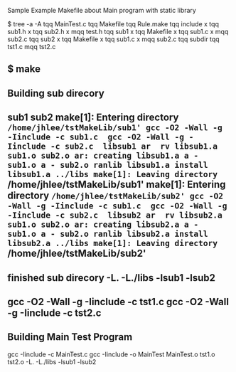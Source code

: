 Sample Example Makefile about Main program with static library  


$ tree -a -A
tqq MainTest.c
tqq Makefile
tqq Rule.make
tqq include
x   tqq sub1.h
x   tqq sub2.h
x   mqq test.h
tqq sub1
x   tqq Makefile
x   tqq sub1.c
x   mqq sub2.c
tqq sub2
x   tqq Makefile
x   tqq sub1.c
x   mqq sub2.c
tqq subdir
tqq tst1.c
mqq tst2.c

$ make
---------------------------------
Building sub direcory
---------------------------------
sub1 sub2
make[1]: Entering directory `/home/jhlee/tstMakeLib/sub1'
gcc -O2 -Wall -g -Iinclude -c sub1.c 
gcc -O2 -Wall -g -Iinclude -c sub2.c 
libsub1
ar  rv libsub1.a sub1.o sub2.o
ar: creating libsub1.a
a - sub1.o
a - sub2.o
ranlib libsub1.a
install libsub1.a ../libs
make[1]: Leaving directory `/home/jhlee/tstMakeLib/sub1'
make[1]: Entering directory `/home/jhlee/tstMakeLib/sub2'
gcc -O2 -Wall -g -Iinclude -c sub1.c 
gcc -O2 -Wall -g -Iinclude -c sub2.c 
libsub2
ar  rv libsub2.a sub1.o sub2.o
ar: creating libsub2.a
a - sub1.o
a - sub2.o
ranlib libsub2.a
install libsub2.a ../libs
make[1]: Leaving directory `/home/jhlee/tstMakeLib/sub2'
---------------------------------
finished sub direcory
-L. -L./libs -lsub1 -lsub2
---------------------------------
gcc -O2 -Wall -g -Iinclude -c tst1.c 
gcc -O2 -Wall -g -Iinclude -c tst2.c 
---------------------------------
Building Main Test Program
---------------------------------
gcc -Iinclude -c MainTest.c
gcc -Iinclude -o MainTest MainTest.o  tst1.o tst2.o -L. -L./libs -lsub1 -lsub2

